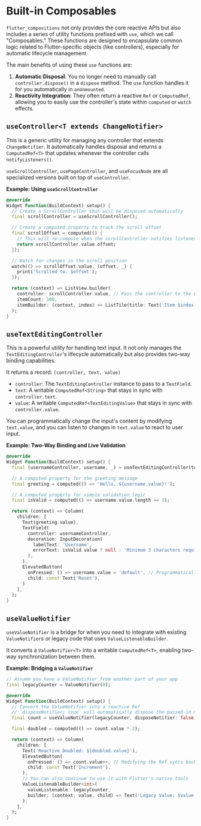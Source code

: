 # Built-in Composables

`flutter_compositions` not only provides the core reactive APIs but also includes a series of utility functions prefixed with `use`, which we call "Composables." These functions are designed to encapsulate common logic related to Flutter-specific objects (like controllers), especially for automatic lifecycle management.

The main benefits of using these `use` functions are:

1.  **Automatic Disposal**: You no longer need to manually call `controller.dispose()` in a `dispose` method. The `use` function handles it for you automatically in `onUnmounted`.
2.  **Reactivity Integration**: They often return a reactive `Ref` or `ComputedRef`, allowing you to easily use the controller's state within `computed` or `watch` effects.

## `useController<T extends ChangeNotifier>`

This is a generic utility for managing any controller that extends `ChangeNotifier`. It automatically handles disposal and returns a `ComputedRef<T>` that updates whenever the controller calls `notifyListeners()`.

`useScrollController`, `usePageController`, and `useFocusNode` are all specialized versions built on top of `useController`.

**Example: Using `useScrollController`**

```dart
@override
Widget Function(BuildContext) setup() {
  // Create a ScrollController that will be disposed automatically
  final scrollController = useScrollController();

  // Create a computed property to track the scroll offset
  final scrollOffset = computed(() {
    // This will re-compute when the scrollController notifies listeners
    return scrollController.value.offset;
  });

  // Watch for changes in the scroll position
  watch(() => scrollOffset.value, (offset, _) {
    print('Scrolled to: $offset');
  });

  return (context) => ListView.builder(
    controller: scrollController.value, // Pass the controller to the ListView
    itemCount: 100,
    itemBuilder: (context, index) => ListTile(title: Text('Item $index')),
  );
}
```

## `useTextEditingController`

This is a powerful utility for handling text input. It not only manages the `TextEditingController`'s lifecycle automatically but also provides two-way binding capabilities.

It returns a record: `(controller, text, value)`

- `controller`: The `TextEditingController` instance to pass to a `TextField`.
- `text`: A writable `ComputedRef<String>` that stays in sync with `controller.text`.
- `value`: A writable `ComputedRef<TextEditingValue>` that stays in sync with `controller.value`.

You can programmatically change the input's content by modifying `text.value`, and you can listen to changes in `text.value` to react to user input.

**Example: Two-Way Binding and Live Validation**

```dart
@override
Widget Function(BuildContext) setup() {
  final (usernameController, username, _) = useTextEditingController(text: 'guest');

  // A computed property for the greeting message
  final greeting = computed(() => 'Hello, ${username.value}!');

  // A computed property for simple validation logic
  final isValid = computed(() => username.value.length >= 3);

  return (context) => Column(
    children: [
      Text(greeting.value),
      TextField(
        controller: usernameController,
        decoration: InputDecoration(
          labelText: 'Username',
          errorText: isValid.value ? null : 'Minimum 3 characters required',
        ),
      ),
      ElevatedButton(
        onPressed: () => username.value = 'default', // Programmatically change the text
        child: const Text('Reset'),
      )
    ],
  );
}
```

## `useValueNotifier`

`useValueNotifier` is a bridge for when you need to integrate with existing `ValueNotifier`s or legacy code that uses `ValueListenableBuilder`.

It converts a `ValueNotifier<T>` into a writable `ComputedRef<T>`, enabling two-way synchronization between them.

**Example: Bridging a `ValueNotifier`**

```dart
// Assume you have a ValueNotifier from another part of your app
final legacyCounter = ValueNotifier(0);

@override
Widget Function(BuildContext) setup() {
  // Convert the ValueNotifier into a reactive Ref
  // `disposeNotifier: true` will automatically dispose the passed-in notifier on unmount
  final count = useValueNotifier(legacyCounter, disposeNotifier: false);

  final doubled = computed(() => count.value * 2);

  return (context) => Column(
    children: [
      Text('Reactive Doubled: ${doubled.value}'),
      ElevatedButton(
        onPressed: () => count.value++, // Modifying the Ref syncs back to the ValueNotifier
        child: const Text('Increment'),
      ),
      // You can also continue to use it with Flutter's native tools
      ValueListenableBuilder<int>(
        valueListenable: legacyCounter,
        builder: (context, value, child) => Text('Legacy Value: $value'),
      ),
    ],
  );
}
```

